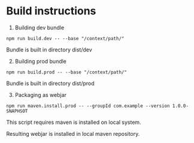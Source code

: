 # Build instructions

1. Building dev bundle

  ```
  npm run build.dev -- --base "/context/path/"
  ```

  Bundle is built in directory dist/dev


2. Building prod bundle

  ```
  npm run build.prod -- --base "/context/path/"
  ```

  Bundle is built in directory dist/prod


3. Packaging as webjar

  ```
  npm run maven.install.prod -- --groupId com.example --version 1.0.0-SNAPHSOT
  ```

  This script requires maven is installed on local system.  

  Resulting webjar is installed in local maven repository.


